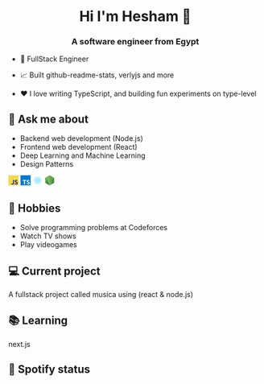 <h1 align="center">Hi I'm Hesham 👋</h1>
<h3 align="center">A software engineer from Egypt</h3>

- 💼 FullStack Engineer

- 📈 Built github-readme-stats, verlyjs and more

- ❤️ I love writing TypeScript, and building fun experiments on type-level

## 💬 Ask me about
- Backend web development (Node.js)
- Frontend web development (React)
- Deep Learning and Machine Learning
- Design Patterns


<code align="center"><img height="20" alt="javascript" src="https://raw.githubusercontent.com/github/explore/80688e429a7d4ef2fca1e82350fe8e3517d3494d/topics/javascript/javascript.png"></code>
<code><img height="20" alt="typescript" src="https://raw.githubusercontent.com/github/explore/80688e429a7d4ef2fca1e82350fe8e3517d3494d/topics/typescript/typescript.png"></code>
<code><img height="20" alt="react" src="https://raw.githubusercontent.com/github/explore/80688e429a7d4ef2fca1e82350fe8e3517d3494d/topics/react/react.png"></code>
<code><img height="20" alt="nodejs" src="https://raw.githubusercontent.com/github/explore/80688e429a7d4ef2fca1e82350fe8e3517d3494d/topics/nodejs/nodejs.png"></code>    


## 📅 Hobbies
- Solve programming problems at Codeforces
- Watch TV shows
- Play videogames

## 💻 Current project
A fullstack project called musica using (react & node.js)

## 📚 Learning
next.js
## 🎵 Spotify status
